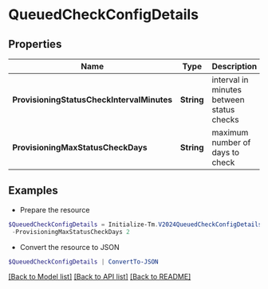 # QueuedCheckConfigDetails
## Properties

Name | Type | Description | Notes
------------ | ------------- | ------------- | -------------
**ProvisioningStatusCheckIntervalMinutes** | **String** | interval in minutes between status checks | 
**ProvisioningMaxStatusCheckDays** | **String** | maximum number of days to check | 

## Examples

- Prepare the resource
```powershell
$QueuedCheckConfigDetails = Initialize-Tm.V2024QueuedCheckConfigDetails  -ProvisioningStatusCheckIntervalMinutes 30 `
 -ProvisioningMaxStatusCheckDays 2
```

- Convert the resource to JSON
```powershell
$QueuedCheckConfigDetails | ConvertTo-JSON
```

[[Back to Model list]](../README.md#documentation-for-models) [[Back to API list]](../README.md#documentation-for-api-endpoints) [[Back to README]](../README.md)


